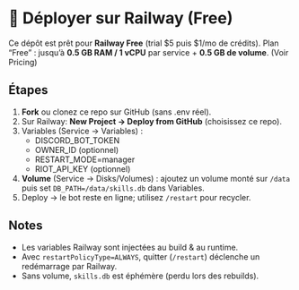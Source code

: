# 🚂 Déployer sur Railway (Free)

Ce dépôt est prêt pour **Railway Free** (trial $5 puis $1/mo de crédits). Plan “Free” : jusqu’à **0.5 GB RAM / 1 vCPU** par service + **0.5 GB de volume**. (Voir Pricing)

## Étapes

1) **Fork** ou clonez ce repo sur GitHub (sans .env réel).
2) Sur Railway: **New Project → Deploy from GitHub** (choisissez ce repo).
3) Variables (Service → Variables) :
   - DISCORD_BOT_TOKEN
   - OWNER_ID (optionnel)
   - RESTART_MODE=manager
   - RIOT_API_KEY (optionnel)
4) **Volume** (Service → Disks/Volumes) : ajoutez un volume monté sur `/data` puis set `DB_PATH=/data/skills.db` dans Variables.
5) Deploy → le bot reste en ligne; utilisez `/restart` pour recycler.

## Notes
- Les variables Railway sont injectées au build & au runtime.
- Avec `restartPolicyType=ALWAYS`, quitter (`/restart`) déclenche un redémarrage par Railway.
- Sans volume, `skills.db` est éphémère (perdu lors des rebuilds).
